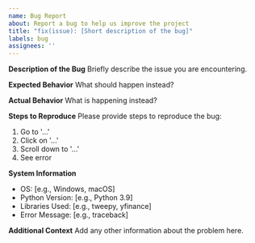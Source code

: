 ```yaml
---
name: Bug Report
about: Report a bug to help us improve the project
title: "fix(issue): [Short description of the bug]"
labels: bug
assignees: ''
---
```


**Description of the Bug**
Briefly describe the issue you are encountering.

**Expected Behavior**
What should happen instead?

**Actual Behavior**
What is happening instead?

**Steps to Reproduce**
Please provide steps to reproduce the bug:
1. Go to '...'
2. Click on '...'
3. Scroll down to '...'
4. See error

**System Information**
- OS: [e.g., Windows, macOS]
- Python Version: [e.g., Python 3.9]
- Libraries Used: [e.g., tweepy, yfinance]
- Error Message: [e.g., traceback]

**Additional Context**
Add any other information about the problem here.
